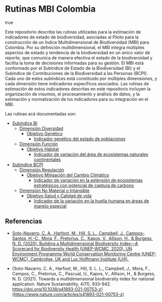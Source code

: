 Rutinas MBI Colombia
================
true

Este repositorio describe las rutinas utilizadas para la estimación de
indicadores de estado de biodiversidad, asociadas al Piloto para la
construcción de un Índice Multidimensional de Biodiversidad (MBI) para
Colombia. Por su definición multidimensional, el MBI integra múltiples
aspectos de estado y tendencia de la biodiversidad en un único valor de
reporte, que comunica de manera efectiva el estado de la biodiversidad y
facilita la toma de decisiones informadas para su gestión. El MBI está
conformado por el Subíndice de Estado de la Biodiversidad (BI) y el
Subíndice de Contribuciones de la Biodiversidad a las Personas (BCPI).
Cada uno de estos subíndices está constituido por múltiples dimensiones,
y cada dimensión tiene indicadores específicos asociados. Las rutinas de
estimación de estos indicadores descritas en este repositorio incluyen
la organización de insumos, el procesamiento y análisis de datos, y la
estimación y normalización de los indicadores para su integración en el
MBI.

Las rutinas acá documentadas son:

- [Subíndice BI](./MBI/BI_subindex)
  - [Dimensión Diversidad](./MBI/BI_subindex/Dimension_Diversity)
    - [Objetivo
      Genético](./MBI/BI_subindex/Dimension_Diversity/Objective_Genetic)
      - [Indicador genético del estado de
        poblaciones](./MBI/BI_subindex/Dimension_Diversity/Objective_Genetic/GeneticStatePopulations)
  - [Dimensión Función](./MBI/BI_subindex/Dimension_Function)
    - [Objetivo
      Hábitat](./MBI/BI_subindex/Dimension_Function/Objective_Habitat)
      - [Indicador de variación del área de ecosistemas naturales
        continentales](./MBI/BI_subindex/Dimension_Function/Objective_Habitat/VariationNaturalEcosystemsArea)
- [Subíndice BCPI](./MBI/BCPI_subindex)
  - [Dimensión Regulación](./MBI/BCPI_subindex/Dimension_Regulation)
    - [Objetivo Mitigación del Cambio
      Climático](./MBI/BCPI_subindex/Dimension_Regulation/Objective_ClimateChangeMitigation)
      - [Indicador de variación en la extensión de ecosistemas
        estratégicos con potencial de captura de
        carbono](./MBI/BCPI_subindex/Dimension_Regulation/Objective_ClimateChangeMitigation/VariationStrategicEcosystemsCarbonCapture)
  - [Dimensión No Material o
    Intangible](./MBI/BCPI_subindex/Dimension_NonMaterialIntangible)
    - [Objetivo Salud y Calidad de
      vida](./MBI/BCPI_subindex/Dimension_NonMaterialIntangible/Objective_HealthQualityLife)
      - [Indicador de la variación en la huella humana en áreas de
        manejo
        especial](./MBI/BCPI_subindex/Dimension_NonMaterialIntangible/Objective_HealthQualityLife)

## Referencias

- [Soto-Navarro, C. A., Harfoot, M., Hill, S. L., Campbell, J.,
  Campos-Santos, H.-C., Mora, F., Pretorius, C., Kapos, V., Allison, H.,
  & Burgess, N. D. (2020). Building a Multidimensional Biodiversity
  Index—A Scorecard for Biodiversity Health (UNEP-WCMC, 2020). UN
  Environment Programme World Conservation Monitoring Centre
  (UNEP-WCMC), Cambridge, UK and Luc Hoffmann Institute
  (LHI).](https://wedocs.unep.org/bitstream/handle/20.500.11822/38023/biodiversity_index.pdf?sequence=3&isAllowed=y)

- [Soto-Navarro, C. A., Harfoot, M., Hill, S. L. L., Campbell, J., Mora,
  F., Campos, C., Pretorius, C., Pascual, U., Kapos, V., Allison, H., &
  Burgess, N. D. (2021). Towards a multidimensional biodiversity index
  for national application. Nature Sustainability, 4(11), 933-942.
  https://doi.org/10.1038/s41893-021-00753-z](https://www.nature.com/articles/s41893-021-00753-z)

